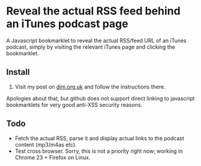 Reveal the actual RSS feed behind an iTunes podcast page
========================================================

A Javascript bookmarklet to reveal the actual RSS/feed URL of an iTunes podcast, simply by visiting the relevant iTunes page and clicking the bookmarklet.

Install
-------

1. Visit my post on [djm.org.uk](http://djm.org.uk/reveal-rss-feed-url-itunes-podcast/) and follow the instructions there.

Apologies about that, but github does not support direct linking to javascript bookmarklets for very good anti-XSS security reasons.


Todo
----

* Fetch the actual RSS, parse it and display actual links to the podcast content (mp3/m4as etc).
* Test cross browser. Sorry, this is not a priority right now; working in Chrome 23 + Firefox on Linux.

